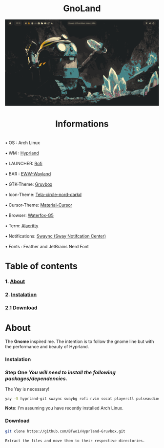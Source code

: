 <h1 align="center"> GnoLand </h1>

<img class="special-img-class" src="/Screenshot.png"/>

<h1 align="center"> Informations </h1>
   <br>• OS : Arch Linux</br>
   <br>• WM : <a href="https://github.com/hyprwm/Hyprland">Hyprland</a></br>
   <br>• LAUNCHER: <a href="https://github.com/davatorium/rofi">Rofi</a></br>
   <br>• BAR : <a href="https://github.com/elkowar/eww">EWW-Wayland</a></br>
   <br>• GTK-Theme: <a href="https://www.gnome-look.org/p/1681313">Gruvbox</a></br>
   <br>• Icon-Theme: <a href="https://www.gnome-look.org/p/1359276/">Tela-circle-nord-darkd</a></br>
   <br>• Cursor-Theme: <a href="https://www.gnome-look.org/p/1346778">Material-Cursor</a></br>
   <br>• Browser: <a href="https://github.com/WaterfoxCo/Waterfox">Waterfox-G5</a></br>
   <br>• Term: <a href="https://github.com/alacritty/alacritty">Alacritty</a></br>
   <br>• Notifications: <a href="https://github.com/ErikReider/SwayNotificationCenter">Swaync (Sway Notifcation Center)</a></br>
   <br>• Fonts : Feather and JetBrains Nerd Font</br>


# **Table of contents**

### 1. [**About**](#about)
### 2. [**Instalation**](#instalation)
### 2.1 [**Download**](#download)


# **About** 
The **Gnome** inspired me. The intention is to follow the gnome line but with the performance and beauty of Hyprland.

### **Instalation**
### Step One  *You will need to install the following packages/dependencies.*
The Yay is necessary!

```bash
yay -S hyprland-git swaync swaybg rofi nvim socat playerctl pulseaudioc xorg-xwayland
```
**Note:** I'm assuming you have recently installed Arch Linux.

### **Download**

```bash
git clone https://github.com/BTwo1/Hyprland-Gruvbox.git
```
```bash
Extract the files and move them to their respective directories.
```
